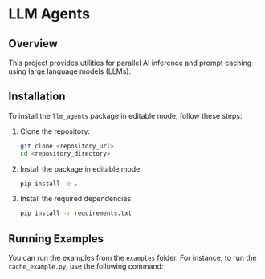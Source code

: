 # LLM Agents

## Overview

This project provides utilities for parallel AI inference and prompt caching using large language models (LLMs).

## Installation

To install the `llm_agents` package in editable mode, follow these steps:

1. Clone the repository:

    ```sh
    git clone <repository_url>
    cd <repository_directory>
    ```

2. Install the package in editable mode:

    ```sh
    pip install -e .
    ```

3. Install the required dependencies:

    ```sh
    pip install -r requirements.txt
    ```

## Running Examples

You can run the examples from the `examples` folder. For instance, to run the `cache_example.py`, use the following command:

